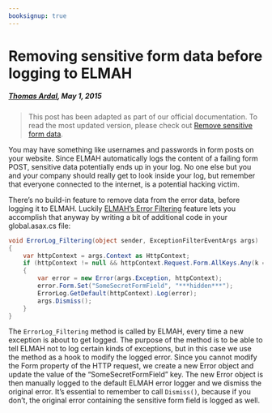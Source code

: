 ---booksignup: true---# Removing sensitive form data before logging to ELMAH##### [Thomas Ardal](http://elmah.io/about/), May 1, 2015> This post has been adapted as part of our official documentation. To read the most updated version, please check out [Remove sensitive form data](https://docs.elmah.io/remove-sensitive-form-data/).You may have something like usernames and passwords in form posts on your website. Since ELMAH automatically logs the content of a failing form POST, sensitive data potentially ends up in your log. No one else but you and your company should really get to look inside your log, but remember that everyone connected to the internet, is a potential hacking victim.There’s no build-in feature to remove data from the error data, before logging it to ELMAH. Luckily [ELMAH’s Error Filtering](https://code.google.com/p/elmah/wiki/ErrorFiltering) feature lets you accomplish that anyway by writing a bit of additional code in your global.asax.cs file:```csharpvoid ErrorLog_Filtering(object sender, ExceptionFilterEventArgs args){    var httpContext = args.Context as HttpContext;    if (httpContext != null && httpContext.Request.Form.AllKeys.Any(k => k == "SomeSecretFormField"))    {        var error = new Error(args.Exception, httpContext);        error.Form.Set("SomeSecretFormField", "***hidden***");        ErrorLog.GetDefault(httpContext).Log(error);        args.Dismiss();    }}```The ```ErrorLog_Filtering``` method is called by ELMAH, every time a new exception is about to get logged. The purpose of the method is to be able to tell ELMAH not to log certain kinds of exceptions, but in this case we use the method as a hook to modify the logged error. Since you cannot modify the Form property of the HTTP request, we create a new Error object and update the value of the “SomeSecretFormField” key. The new Error object is then manually logged to the default ELMAH error logger and we dismiss the original error. It’s essential to remember to call ```Dismiss()```, because if you don’t, the original error containing the sensitive form field is logged as well.